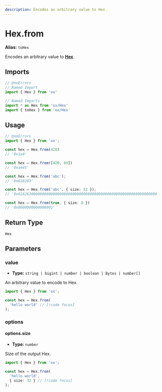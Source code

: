 ```yaml
---
description: Encodes an arbitrary value to Hex.
---
```


# Hex.from 

**Alias:** `toHex`

Encodes an arbitrary value to **[Hex](/api/hex)**.

## Imports

```ts twoslash
// @noErrors
// Named Import
import { Hex } from 'ox'

// Named Imports
import * as Hex from 'ox/Hex'
import { toHex } from 'ox/Hex'
```

## Usage

```ts twoslash
// @noErrors
import { Hex } from 'ox';

const hex = Hex.from(420)
// '0x1a4'

const hex = Hex.from([420, 69])
// '0xa445'

const hex = Hex.from('abc');
// '0x616263'

const hex = Hex.from('abc', { size: 32 });
// '0x6162630000000000000000000000000000000000000000000000000000000000'

const hex = Hex.from(true, { size: 8 })
// '0x0000000000000001'
```

## Return Type

`Hex`

## Parameters

### value

- **Type:** `string | bigint | number | boolean | Bytes | number[]`

An arbitrary value to encode to Hex.

```ts twoslash
import { Hex } from 'ox';

const hex = Hex.from(
  'hello world' // [!code focus]
);
```

### options

#### options.size

- **Type:** `number`

Size of the output Hex.

```ts twoslash
import { Hex } from 'ox';

const hex = Hex.from(
  'hello world',
  { size: 32 } // [!code focus]
);
```